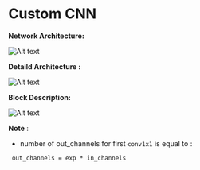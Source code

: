 
# Custom CNN


**Network Architecture:**

![Alt text](/1.png)

**Detaild Architecture :**

![Alt text](/2.png)


**Block Description:**

![Alt text](/2.png)



**Note** :

- number of out_channels for first `conv1x1` is equal to :

` 
out_channels = exp * in_channels
`
